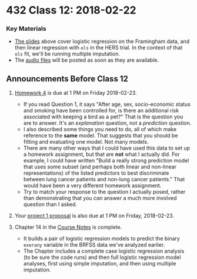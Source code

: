 # 432 Class 12: 2018-02-22

### Key Materials

- [The slides](https://github.com/THOMASELOVE/432-2018/tree/master/slides/class12) above cover logistic regression on the Framingham data, and then linear regression with `ols` in the HERS trial. In the context of that `ols` fit, we'll be running multiple imputation.
- The [audio files](https://github.com/THOMASELOVE/432-2018/tree/master/slides/class12) will be posted as soon as they are available.

## Announcements Before Class 12

1. [Homework 4](https://github.com/THOMASELOVE/432-2018/tree/master/assignments/hw4) is due at 1 PM on Friday 2018-02-23. 
    - If you read Question 1, it says "After age, sex, socio-economic status and smoking have been controlled for, is there an additional risk associated with keeping a bird as a pet?" That is the question you are to answer. It's an *explanation* question, not a *prediction* question. 
    - I also described some things you need to do, all of which make reference to the **same** model. That suggests that you should be fitting and evaluating one model. Not many models.
    - There are many other ways that I could have used this data to set up a homework assignment, but that are **not** what I actually did. For example, I could have written "Build a really strong prediction model that uses some subset (and perhaps both linear and non-linear representations) of the listed predictors to best discriminate between lung cancer patients and non-lung cancer patients." That would have been a very different homework assignment. 
    - Try to match your response to the question I actually posed, rather than demonstrating that you *can* answer a much more involved question than I asked.

2. Your [project 1 proposal](https://github.com/THOMASELOVE/432-2018/blob/master/projects/project1/README.md#the-proposal) is also due at 1 PM on Friday, 2018-02-23.

3. Chapter 14 in the [Course Notes](https://thomaselove.github.io/432-notes/) is complete. 
    - It builds a pair of logistic regression models to predict the binary `exerany` variable in the BRFSS data we've analyzed earlier.
    - The Chapter includes a complete case logistic regression analysis (to be sure the code runs) and then full logistic regression model analyses, first using simple imputation, and then using multiple imputation.
